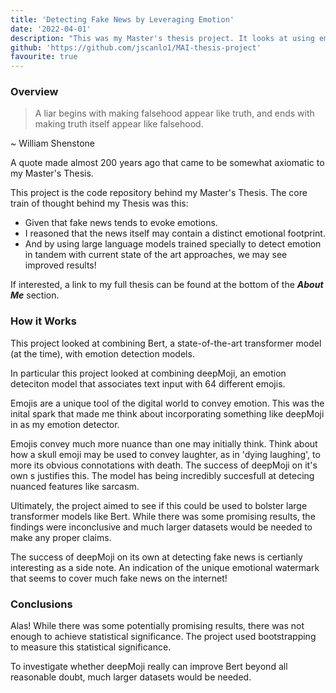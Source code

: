 ```yaml
---
title: 'Detecting Fake News by Leveraging Emotion'
date: '2022-04-01'
description: "This was my Master's thesis project. It looks at using emotion detection models alongside more general state-of-the-art transformer models to try and improve the fake news detection."
github: 'https://github.com/jscanlo1/MAI-thesis-project'
favourite: true
---
```


### Overview

> A liar begins with making falsehood appear like truth, and ends with making truth itself appear like falsehood. 

~ William Shenstone

A quote made almost 200 years ago that came to be somewhat axiomatic to my Master's Thesis.

This project is the code repository behind my Master's Thesis.
The core train of thought behind my Thesis was this:
 - Given that fake news tends to evoke emotions.
 - I reasoned that the news itself may contain a distinct emotional footprint.
 - And by using large language models trained specially to detect emotion in tandem with current state of the art approaches, we may see improved results!


If interested, a link to my full thesis can be found at the bottom of the ***About Me*** section.



### How it Works


This project looked at combining Bert, a  state-of-the-art transformer model (at the time), with emotion detection models.

In particular this project looked at combining deepMoji, an emotion deteciton model that associates text input with 64 different emojis.

Emojis are a unique tool of the digital world to convey emotion. 
This was the inital spark that made me think about incorporating something like deepMoji in as my emotion detector.

Emojis  convey much more nuance than one may initially think. 
Think about how a skull emoji may be used to convey laughter, as in 'dying laughing', to more its obvious connotations with death.
The success of deepMoji on it's own s justifies this. 
The model has being incredibly succesfull at detecing nuanced features like sarcasm.


Ultimately, the project aimed to see if this could be used to bolster large transformer models like Bert. 
While there was some promising results, the findings were inconclusive and much larger datasets would be needed to make any proper claims.

The success of deepMoji on its own at detecting fake news is certianly interesting as a side note. 
An indication of the unique emotional watermark that seems to cover much fake news on the internet!

### Conclusions

Alas! While there was some potentially promising results, there was not enough to achieve statistical significance. The project used bootstrapping to measure this statistical significance. 

To investigate whether deepMoji really can improve Bert beyond all reasonable doubt, much larger datasets would be needed.